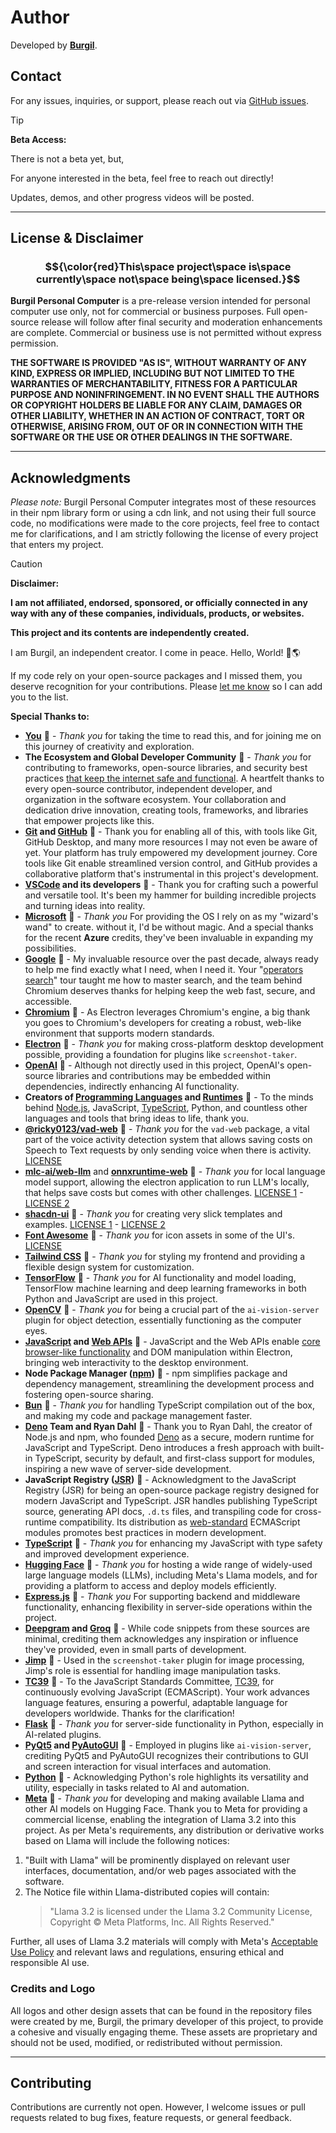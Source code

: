 # Author

Developed by **[Burgil](https://github.com/burgil)**.

## Contact

For any issues, inquiries, or support, please reach out via [GitHub issues](https://github.com/burgil/BurgilPC/issues).

> [!TIP]
> **Beta Access:**
>
> There is not a beta yet, but,
>
> For anyone interested in the beta, feel free to reach out directly!
>
> Updates, demos, and other progress videos will be posted.

---

## License & Disclaimer

### $${\color{red}This\space project\space is\space currently\space not\space being\space licensed.}$$

**Burgil Personal Computer** is a pre-release version intended for personal computer use only, not for commercial or business purposes. Full open-source release will follow after final security and moderation enhancements are complete. Commercial or business use is not permitted without express permission.

**THE SOFTWARE IS PROVIDED "AS IS", WITHOUT WARRANTY OF ANY KIND, EXPRESS OR IMPLIED, INCLUDING BUT NOT LIMITED TO THE WARRANTIES OF MERCHANTABILITY, FITNESS FOR A PARTICULAR PURPOSE AND NONINFRINGEMENT. IN NO EVENT SHALL THE AUTHORS OR COPYRIGHT HOLDERS BE LIABLE FOR ANY CLAIM, DAMAGES OR OTHER LIABILITY, WHETHER IN AN ACTION OF CONTRACT, TORT OR OTHERWISE, ARISING FROM, OUT OF OR IN CONNECTION WITH THE SOFTWARE OR THE USE OR OTHER DEALINGS IN THE SOFTWARE.**

---

## Acknowledgments

*Please note:* Burgil Personal Computer integrates most of these resources in their npm library form or using a cdn link, and not using their full source code, no modifications were made to the core projects, feel free to contact me for clarifications, and I am strictly following the license of every project that enters my project.

> [!CAUTION]
> **Disclaimer:**
>
> **I am not affiliated, endorsed, sponsored, or officially connected in any way with any of these companies, individuals, products, or websites.**
>
> **This project and its contents are independently created.**
>
> I am Burgil, an independent creator. I come in peace. Hello, World! 👋🌎
>
> If my code rely on your open-source packages and I missed them, you deserve recognition for your contributions. Please [let me know](https://github.com/burgil/BurgilPC/issues/new) so I can add you to the list.

**Special Thanks to:**

- **[You](https://www.youtube.com/watch?v=dQw4w9WgXcQ)** 🙏 - *Thank you* for taking the time to read this, and for joining me on this journey of creativity and exploration.
- **The Ecosystem and Global Developer Community** 🙏 - *Thank you* for contributing to frameworks, open-source libraries, and security best practices [that keep the internet safe and functional](https://www.mozilla.org/). A heartfelt thanks to every open-source contributor, independent developer, and organization in the software ecosystem. Your collaboration and dedication drive innovation, creating tools, frameworks, and libraries that empower projects like this.
- **[Git](https://git-scm.com/) and [GitHub](https://github.com/pricing)** 🙏 - Thank you for enabling all of this, with tools like Git, GitHub Desktop, and many more resources I may not even be aware of yet. Your platform has truly empowered my development journey. Core tools like Git enable streamlined version control, and GitHub provides a collaborative platform that's instrumental in this project's development.
- **[VSCode](https://code.visualstudio.com/) and its developers** 🙏 - Thank you for crafting such a powerful and versatile tool. It's been my hammer for building incredible projects and turning ideas into reality.
- **[Microsoft](https://azure.microsoft.com/en-us/products/ai-services/ai-speech)** 🙏 - *Thank you* For providing the OS I rely on as my "wizard's wand" to create. without it, I'd be without magic. And a special thanks for the recent **Azure** credits, they've been invaluable in expanding my possibilities.
- **[Google](https://www.google.com/)** 🙏 - My invaluable resource over the past decade, always ready to help me find exactly what I need, when I need it. Your "[operators search](https://support.google.com/websearch/answer/2466433?hl=en)" tour taught me how to master search, and the team behind Chromium deserves thanks for helping keep the web fast, secure, and accessible.
- **[Chromium](https://www.chromium.org/chromium-projects/)** 🙏 - As Electron leverages Chromium's engine, a big thank you goes to Chromium's developers for creating a robust, web-like environment that supports modern standards.
- **[Electron](https://www.electronjs.org/)** 🙏 - *Thank you* for making cross-platform desktop development possible, providing a foundation for plugins like `screenshot-taker`.
- **[OpenAI](https://openai.com/)** 🙏 - Although not directly used in this project, OpenAI's open-source libraries and contributions may be embedded within dependencies, indirectly enhancing AI functionality.
- **Creators of [Programming Languages](https://www.w3schools.com/js/js_history.asp#:~:text=JavaScript%20was%20invented%20by%20Brendan%20Eich%20in%201995.) and [Runtimes](https://nodejs.org/en)** 🙏 - To the minds behind [Node.js](https://en.wikipedia.org/wiki/Node.js), JavaScript, [TypeScript](https://en.wikipedia.org/wiki/TypeScript), Python, and countless other languages and tools that bring ideas to life, thank you.
- **[@ricky0123/vad-web](https://www.npmjs.com/package/@ricky0123/vad-web)** 🙏 - *Thank you* for the `vad-web` package, a vital part of the voice activity detection system that allows saving costs on Speech to Text requests by only sending voice when there is activity. [LICENSE](https://github.com/ricky0123/vad/blob/master/LICENSE)
- **[mlc-ai/web-llm](https://github.com/mlc-ai/web-llm)** and **[onnxruntime-web](https://www.npmjs.com/package/onnxruntime-web)** 🙏 - *Thank you* for local language model support, allowing the electron application to run LLM's locally, that helps save costs but comes with other challenges. [LICENSE 1](https://github.com/mlc-ai/web-llm/blob/main/LICENSE) - [LICENSE 2](https://github.com/microsoft/onnxruntime/blob/main/LICENSE)
- **[shacdn-ui](https://ui.shadcn.com/)** 🙏 - *Thank you* for creating very slick templates and examples. [LICENSE 1](https://ui.shadcn.com/docs) - [LICENSE 2](https://github.com/shadcn-ui/ui/blob/main/LICENSE.md)
- **[Font Awesome](https://fontawesome.com)** 🙏 - *Thank you* for icon assets in some of the UI's. [LICENSE](https://fontawesome.com/v4/license/)
- **[Tailwind CSS](https://tailwindcss.com/)** 🙏 - *Thank you* for styling my frontend and providing a flexible design system for customization.
- **[TensorFlow](https://www.tensorflow.org/)** 🙏 - *Thank you* for AI functionality and model loading, TensorFlow machine learning and deep learning frameworks in both Python and JavaScript are used in this project.
- **[OpenCV](https://opencv.org/)** 🙏 - *Thank you* for being a crucial part of the `ai-vision-server` plugin for object detection, essentially functioning as the computer eyes.
- **[JavaScript](https://developer.mozilla.org/en-US/docs/Web/JavaScript) and [Web APIs](https://www.w3schools.com/js/js_api_intro.asp)** 🙏 - JavaScript and the Web APIs enable [core browser-like functionality](https://developer.mozilla.org/en-US/docs/Web/API) and DOM manipulation within Electron, bringing web interactivity to the desktop environment.
- **Node Package Manager ([npm](https://www.npmjs.com/))** 🙏 - npm simplifies package and dependency management, streamlining the development process and fostering open-source sharing.
- **[Bun](https://bun.sh/)** 🙏 - *Thank you* for handling TypeScript compilation out of the box, and making my code and package management faster.
- **[Deno](https://deno.com/) Team and Ryan Dahl** 🙏 - Thank you to Ryan Dahl, the creator of Node.js and npm, who founded [Deno](https://deno.land) as a secure, modern runtime for JavaScript and TypeScript. Deno introduces a fresh approach with built-in TypeScript, security by default, and first-class support for modules, inspiring a new wave of server-side development.
- **JavaScript Registry ([JSR](https://jsr.io/))** 🙏 - Acknowledgment to the JavaScript Registry (JSR) for being an open-source package registry designed for modern JavaScript and TypeScript. JSR handles publishing TypeScript source, generating API docs, `.d.ts` files, and transpiling code for cross-runtime compatibility. Its distribution as [web-standard](https://www.w3.org/standards/) ECMAScript modules promotes best practices in modern development.
- **[TypeScript](https://www.npmjs.com/package/typescript)** 🙏 - *Thank you* for enhancing my JavaScript with type safety and improved development experience.
- **[Hugging Face](https://huggingface.co/)** 🙏 - *Thank you* for hosting a wide range of widely-used large language models (LLMs), including Meta's Llama models, and for providing a platform to access and deploy models efficiently.
- **[Express.js](https://expressjs.com/)** 🙏 - *Thank you* For supporting backend and middleware functionality, enhancing flexibility in server-side operations within the project.
- **[Deepgram](https://deepgram.com/) and [Groq](https://groq.com/)** 🙏 - While code snippets from these sources are minimal, crediting them acknowledges any inspiration or influence they've provided, even in small parts of development.
- **[Jimp](https://www.npmjs.com/package/jimp)** 🙏 - Used in the `screenshot-taker` plugin for image processing, Jimp's role is essential for handling image manipulation tasks.
- **[TC39](https://tc39.es/ecma262/)** 🙏 - To the JavaScript Standards Committee, [TC39](https://tc39.es/), for continuously evolving JavaScript (ECMAScript). Your work advances language features, ensuring a powerful, adaptable language for developers worldwide.
Thanks for the clarification!
- **[Flask](https://flask.palletsprojects.com/en/stable/)** 🙏 - *Thank you* for server-side functionality in Python, especially in AI-related plugins.
- **[PyQt5](https://pypi.org/project/PyQt5/) and [PyAutoGUI](https://pyautogui.readthedocs.io/en/latest/)** 🙏 - Employed in plugins like `ai-vision-server`, crediting PyQt5 and PyAutoGUI recognizes their contributions to GUI and screen interaction for visual interfaces and automation.
- **[Python](https://www.python.org/)** 🙏 - Acknowledging Python's role highlights its versatility and utility, especially in tasks related to AI and automation.
- **[Meta](https://ai.meta.com/)** 🙏 - *Thank you* for developing and making available Llama and other AI models on Hugging Face. Thank you to Meta for providing a commercial license, enabling the integration of Llama 3.2 into this project. As per Meta's requirements, any distribution or derivative works based on Llama will include the following notices:

1. "Built with Llama" will be prominently displayed on relevant user interfaces, documentation, and/or web pages associated with the software.
2. The Notice file within Llama-distributed copies will contain:
   > "Llama 3.2 is licensed under the Llama 3.2 Community License, Copyright © Meta Platforms, Inc. All Rights Reserved."

Further, all uses of Llama 3.2 materials will comply with Meta's [Acceptable Use Policy](https://www.llama.com/llama3_2/use-policy) and relevant laws and regulations, ensuring ethical and responsible AI use.

### Credits and Logo

All logos and other design assets that can be found in the repository files were created by me, Burgil, the primary developer of this project, to provide a cohesive and visually engaging theme. These assets are proprietary and should not be used, modified, or redistributed without permission.

---

## Contributing

Contributions are currently not open. However, I welcome issues or pull requests related to bug fixes, feature requests, or general feedback.
